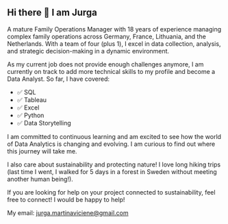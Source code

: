 ## Hi there 👋 I am Jurga

A mature Family Operations Manager with 18 years of experience managing complex family operations across Germany, France, Lithuania, and the Netherlands. With a team of four (plus 1), I excel in data collection, analysis, and strategic decision-making in a dynamic environment.

As my current job does not provide enough challenges anymore, I am currently on track to add more technical skills to my profile and become a Data Analyst. So far, I have covered:
- ✅ SQL
- ✅ Tableau
- ✅ Excel
- ✅ Python
- ✅ Data Storytelling

I am committed to continuous learning and am excited to see how the world of Data Analytics is changing and evolving. I am curious to find out where this journey will take me.

I also care about sustainability and protecting nature! I love long hiking trips (last time I went, I walked for 5 days in a forest in Sweden without meeting another human being!).

If you are looking for help on your project connected to sustainability, feel free to connect! I would be happy to help!

My email: jurga.martinaviciene@gmail.com







<!--
**JurgaMart/JurgaMart** is a ✨ _special_ ✨ repository because its `README.md` (this file) appears on your GitHub profile.

